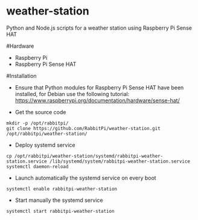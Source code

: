 # weather-station
Python and Node.js scripts for a weather station using Raspberry Pi Sense HAT

#Hardware

* Raspberry Pi
* Raspberry Pi Sense HAT

#Installation

* Ensure that Python modules for Raspberry Pi Sense HAT have been installed, for Debian use the following tutorial: https://www.raspberrypi.org/documentation/hardware/sense-hat/

* Get the source code

```
mkdir -p /opt/rabbitpi/
git clone https://github.com/RabbitPi/weather-station.git /opt/rabbitpi/weather-station/
```

* Deploy systemd service

```
cp /opt/rabbitpi/weather-station/systemd/rabbitpi-weather-station.service /lib/systemd/system/rabbitpi-weather-station.service
systemctl daemon-reload
```

* Launch automatically the systemd service on every boot 

```
systemctl enable rabbitpi-weather-station
```

* Start manually the systemd service

```
systemctl start rabbitpi-weather-station
```
